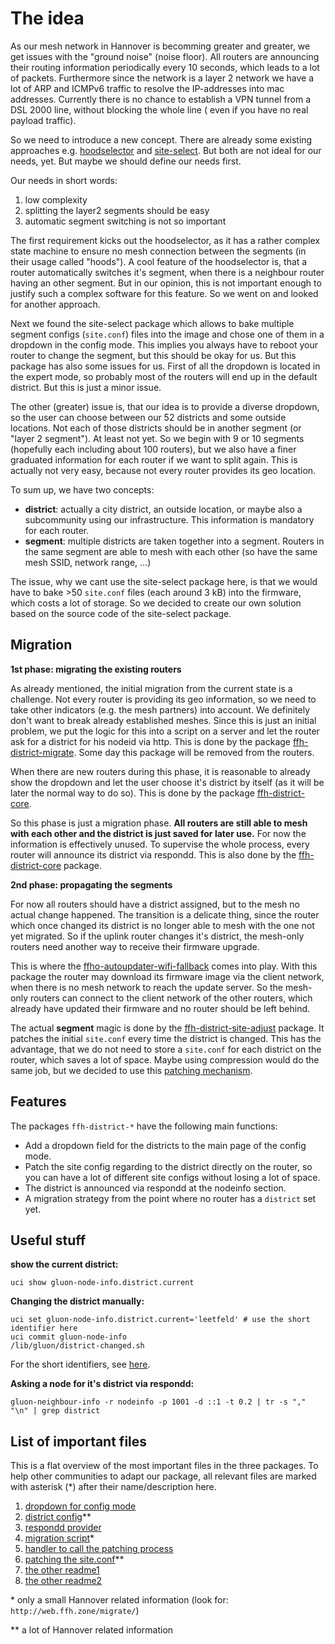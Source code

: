 The idea
========

As our mesh network in Hannover is becomming greater and greater, we get issues
with the "ground noise" (noise floor). All routers are announcing their routing information
periodically every 10 seconds, which leads to a lot of packets. Furthermore since
the network is a layer 2 network we have a lot of ARP and ICMPv6 traffic to
resolve the IP-addresses into mac addresses. Currently there is no chance to
establish a VPN tunnel from a DSL 2000 line, without blocking the whole line (
even if you have no real payload traffic).

So we need to introduce a new concept. There are already some existing
approaches e.g. [hoodselector](https://github.com/freifunk-gluon/gluon/pull/997)
and [site-select](https://github.com/freifunk-gluon/gluon/pull/1003). But both
are not ideal for our needs, yet. But maybe we should define our needs first.

Our needs in short words:
1. low complexity
2. splitting the layer2 segments should be easy
3. automatic segment switching is not so important

The first requirement kicks out the hoodselector, as it has a rather complex
state machine to ensure no mesh connection between the segments (in their
usage called "hoods"). A cool feature of the hoodselector is, that a router
automatically switches it's segment, when there is a neighbour router having
an other segment. But in our opinion, this is not important enough to justify
such a complex software for this feature. So we went on and looked for another
approach.

Next we found the site-select package which allows to bake multiple segment
configs (`site.conf`) files into the image and chose one of them in a dropdown
in the config mode. This implies you always have to reboot your router to change
the segment, but this should be okay for us. But this package has also some
issues for us. First of all the dropdown is located in the expert mode, so
probably most of the routers will end up in the default district. But this is
just a minor issue.

The other (greater) issue is, that our idea is to provide a diverse dropdown, so
the user can choose between our 52 districts and some outside locations. Not
each of those districts should be in another segment (or "layer 2 segment"). At
least not yet. So we begin with 9 or 10 segments (hopefully each including about
100 routers), but we also have a finer graduated information for each router
if we want to split again. This is actually not very easy, because not every
router provides its geo location.

To sum up, we have two concepts:
- **district**: actually a city district, an outside location, or maybe also a
  subcommunity using our infrastructure. This information is mandatory for each
  router.
- **segment**: multiple districts are taken together into a segment. Routers in the
  same segment are able to mesh with each other (so have the same mesh SSID,
  network range, ...)

The issue, why we cant use the site-select package here, is that we would have
to bake >50 `site.conf` files (each around 3 kB) into the firmware, which costs
a lot of storage. So we decided to create our own solution based on the source
code of the site-select package.

Migration
---------

**1st phase: migrating the existing routers**

As already mentioned, the initial migration from the current state is a
challenge. Not every router is providing its geo information, so we need to take
other indicators (e.g. the mesh partners) into account. We definitely don't want
to break already established meshes. Since this is just an initial problem, we
put the logic for this into a script on a server and let the router ask for a
district for his nodeid via http. This is done by the package
[ffh-district-migrate](https://github.com/freifunkh/ffh-packages/tree/master/ffh-district-migrate).
Some day this package will be removed from the routers.

When there are new routers during this phase, it is reasonable to already show
the dropdown and let the user choose it's district by itself (as it will be
later the normal way to do so). This is done by the package
[ffh-district-core](https://github.com/freifunkh/ffh-packages/tree/master/ffh-district-core).

So this phase is just a migration phase. **All routers are still able to mesh with
each other and the district is just saved for later use.** For now the information
is effectively unused. To supervise the whole process, every router will
announce its district via respondd. This is also done by the
[ffh-district-core](https://github.com/freifunkh/ffh-packages/tree/master/ffh-district-core)
package.

**2nd phase: propagating the segments**

For now all routers should have a district assigned, but to the mesh no actual change happened.
The transition is a delicate thing, since the router which once
changed its district is no longer able to mesh with the one not yet migrated. So
if the uplink router changes it's district, the mesh-only routers need another
way to receive their firmware upgrade.

This is where the [ffho-autoupdater-wifi-fallback](https://git.c3pb.de/freifunk-pb/ffho-packages/tree/master/ffho/ffho-autoupdater-wifi-fallback)
comes into play. With this package the router may download its firmware image
via the client network, when there is no mesh network to reach the update server.
So the mesh-only routers can connect to the client network of the other routers,
which already have updated their firmware and no router should be left behind.

The actual **segment** magic is done by the
[ffh-district-site-adjust](https://github.com/freifunkh/ffh-packages/tree/master/ffh-district-site-adjust)
package. It patches the initial `site.conf` every time the district is changed.
This has the advantage, that we do not need to store a `site.conf` for each
district on the router, which saves a lot of space. Maybe using compression would
do the same job, but we decided to use this
[patching mechanism](https://github.com/freifunkh/ffh-packages/blob/master/ffh-district-site-adjust/files/lib/gluon/upgrade/002-adjust-site-config).


Features
--------

The packages `ffh-district-*` have the following main functions:
- Add a dropdown field for the districts to the main page of the config mode.
- Patch the site config regarding to the district directly on the router, so
  you can have a lot of different site configs without losing a lot of space.
- The district is announced via respondd at the nodeinfo section.
- A migration strategy from the point where no router has a `district` set yet.


Useful stuff
------------

**show the current district:**
``` shell
uci show gluon-node-info.district.current
```

**Changing the district manually:**
``` shell
uci set gluon-node-info.district.current='leetfeld' # use the short identifier here
uci commit gluon-node-info
/lib/gluon/district-changed.sh
```

For the short identifiers, see [here](https://github.com/freifunkh/ffh-packages/blob/master/ffh-district-core/files/usr/lib/lua/gluon/districts.lua).

**Asking a node for it's district via respondd:**

``` shell
gluon-neighbour-info -r nodeinfo -p 1001 -d ::1 -t 0.2 | tr -s "," "\n" | grep district
```

List of important files
-----------------------

This is a flat overview of the most important files in the three packages. To
help other communities to adapt our package, all relevant files are marked with
asterisk (\*) after their name/description here.

1. [dropdown for config mode](https://github.com/freifunkh/ffh-packages/blob/master/ffh-district-core/files/lib/gluon/config-mode/wizard/0200-site-adjust.lua)
2. [district config](https://github.com/freifunkh/ffh-packages/blob/master/ffh-district-core/files/usr/lib/lua/gluon/districts.lua)\*\*
3. [respondd provider](https://github.com/freifunkh/ffh-packages/blob/master/ffh-district-core/src/respondd.c)
4. [migration script](https://github.com/freifunkh/ffh-packages/blob/master/ffh-district-migrate/files/lib/gluon/district-migrate)\*
5. [handler to call the patching process](https://github.com/freifunkh/ffh-packages/blob/master/ffh-district-site-adjust/files/lib/gluon/district-changed.d/site-upgrade)
6. [patching the site.conf](https://github.com/freifunkh/ffh-packages/blob/master/ffh-district-site-adjust/files/lib/gluon/upgrade/002-adjust-site-config)\*\*
7. [the other readme1](https://github.com/freifunkh/ffh-packages/blob/master/ffh-district-migrate/README.md)
8. [the other readme2](https://github.com/freifunkh/ffh-packages/blob/master/ffh-district-site-adjust/README.md)

\* only a small Hannover related information (look for: `http://web.ffh.zone/migrate/`)

\*\* a lot of Hannover related information
